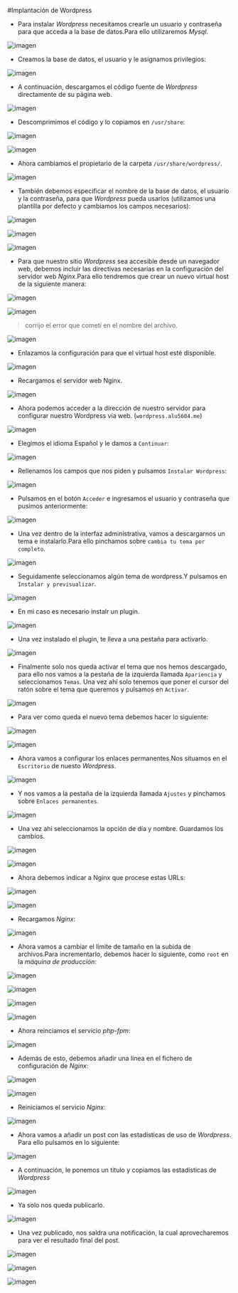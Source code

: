 #Implantación de Wordpress

* Para instalar *Wordpress* necesitamos crearle un usuario y contraseña para que acceda a la base de datos.Para ello utilizaremos *Mysql*.

![imagen](./img/captura1.PNG)

* Creamos la base de datos, el usuario y le asignamos privilegios:

![imagen](./img/captura2.PNG)

* A continuación, descargamos el código fuente de *Wordpress* directamente de su página web.

![imagen](./img/captura3.PNG)

* Descomprimimos el código y lo copiamos en `/usr/share`:

![imagen](./img/captura4.PNG)

![imagen](./img/captura5.PNG)

* Ahora cambiamos el propietario de la carpeta `/usr/share/wordpress/`.

![imagen](./img/captura6.PNG)

* También debemos especificar el nombre de la base de datos, el usuario y la contraseña, para que *Wordpress* pueda usarlos (utilizamos una plantilla por defecto y cambiamos los campos necesarios):

![imagen](./img/captura7.PNG)

![imagen](./img/captura8.PNG)

![imagen](./img/captura9.PNG)

* Para que nuestro sitio *Wordpress* sea accesible desde un navegador web, debemos incluir las directivas necesarias en la configuración del servidor web *Nginx*.Para ello tendremos que crear un nuevo virtual host de la siguiente manera:

![imagen](./img/captura10.PNG)

![imagen](./img/captura11.PNG)

> corrijo el error que cometí  en el nombre del archivo.

![imagen](./img/captura12.PNG)

* Enlazamos la configuración para que el virtual host esté disponible.

![imagen](./img/captura13.PNG)

* Recargamos el servidor web Nginx.

![imagen](./img/captura14.PNG)

* Ahora podemos acceder a la dirección de nuestro servidor para configurar nuestro Wordpress vía web. (`wordpress.alu5604.me`)

![imagen](./img/captura15.PNG)

* Elegimos el idioma Español y le damos a `Continuar`:

![imagen](./img/captura16.PNG)

* Rellenamos los campos que nos piden y pulsamos `Instalar Wordpress`:

![imagen](./img/captura17.PNG)

* Pulsamos en el botón `Acceder` e ingresamos el usuario y contraseña que pusimos anteriormente:

![imagen](./img/captura18.PNG)

* Una vez dentro de la interfaz administrativa, vamos a descargarnos un tema e instalarlo.Para ello pinchamos sobre `cambia tu tema por completo`.

![imagen](./img/captura19.PNG)

* Seguidamente seleccionamos algún tema de wordpress.Y pulsamos en `Instalar y previsualizar`.

![imagen](./img/captura20.PNG)

* En mi caso es necesario instalr un plugin.

![imagen](./img/captura21.PNG)

* Una vez instalado el plugin, te lleva a una pestaña para activarlo.

![imagen](./img/captura22.PNG)

* Finalmente solo nos queda activar el tema que nos hemos descargado, para ello nos vamos a la pestaña de la izquierda llamada `Apariencia` y seleccionamos `Temas`. Una vez ahí solo tenemos que poner el cursor del ratón sobre el tema que queremos y pulsamos en `Activar`.

![imagen](./img/captura23.PNG)

* Para ver como queda el nuevo tema debemos hacer lo siguiente:

![imagen](./img/captura24.PNG)

![imagen](./img/captura25.PNG)

* Ahora vamos a configurar los enlaces permanentes.Nos situamos en el `Escritorio` de nuesto *Wordpress*.

![imagen](./img/captura26.PNG)

* Y nos vamos a la pestaña de la izquierda llamada `Ajustes` y pinchamos sobre `Enlaces permanentes`.

![imagen](./img/captura27.PNG)

* Una vez ahi seleccionamos la opción de día y nombre. Guardamos los cambios.

![imagen](./img/captura28.PNG)

![imagen](./img/captura29.PNG)

* Ahora debemos indicar a Nginx que procese estas URLs:

![imagen](./img/captura30.PNG)

![imagen](./img/captura31.PNG)

* Recargamos *Nginx*:

![imagen](./img/captura32.PNG)

* Ahora vamos a cambiar el límite de tamaño en la subida de archivos.Para incrementarlo, debemos hacer lo  siguiente, como `root` en la *máquina de producción*:

![imagen](./img/captura33.PNG)

![imagen](./img/captura34.PNG)

![imagen](./img/captura35.PNG)

![imagen](./img/captura36.PNG)

* Ahora reinciamos el servicio *php-fpm*:

![imagen](./img/captura37.PNG)

* Además de esto, debemos añadir una línea en el fichero de configuración de *Nginx*:

![imagen](./img/captura38.PNG)

![imagen](./img/captura39.PNG)

* Reiniciamos el servicio *Nginx*:

![imagen](./img/captura32.PNG)

* Ahora vamos a añadir un post con  las estadísticas de uso de *Wordpress*. Para ello pulsamos en lo siguiente:

![imagen](./img/captura40.PNG)

* A continuación, le ponemos un título y copiamos las estadísticas de *Wordpress*

![imagen](./img/captura41.PNG)

* Ya solo nos queda publicarlo.

![imagen](./img/captura42.PNG)

* Una vez publicado, nos saldra una notificación, la cual aprovecharemos para ver el resultado final del post.

![imagen](./img/captura43.PNG)

![imagen](./img/captura44.PNG)

![imagen](./img/captura45.PNG)
